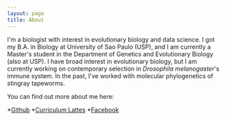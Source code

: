 ```yaml
---
layout: page
title: About
---
```


<!--<p class="message">
  Hey there! This page is included as an example. Feel free to customize it for your own use upon downloading. Carry on!
</p-->

I'm a biologist with interest in evolutionary biology and data science. I got my B.A. in Biology at University of Sao Paulo (USP), and I am currently a Master's student in the Department of Genetics and Evolutionary Biology (also at USP). I have broad interest in evolutionary biology, but I am currently working on contemporary selection in <i>Drosophila melanogaster</i>'s immune system. In the past, I've worked with molecular phylogenetics of stingray tapeworms.

You can find out more about me here:

*[Github](github.com/mufernando)
*[Curriculum Lattes](http://lattes.cnpq.br/8568338838378530)
*[Facebook](https://www.facebook.com/murillofernandor)
